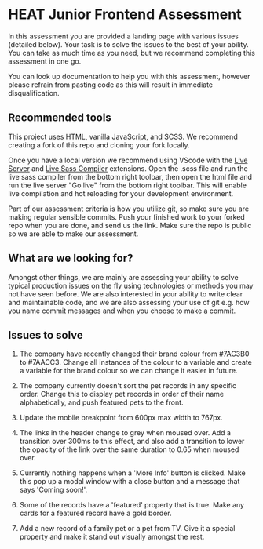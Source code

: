 # HEAT Junior Frontend Assessment

In this assessment you are provided a landing page with various issues (detailed below). Your task is to solve the issues to the best of your ability. You can take as much time as you need, but we recommend completing this assessment in one go.

You can look up documentation to help you with this assessment, however please refrain from pasting code as this will result in immediate disqualification. 

## Recommended tools

This project uses HTML, vanilla JavaScript, and SCSS. We recommend creating a fork of this repo and cloning your fork locally. 

Once you have a local version we recommend using VScode with the [Live Server](https://marketplace.visualstudio.com/items?itemName=ritwickdey.LiveServer) and [Live Sass Compiler](https://marketplace.visualstudio.com/items?itemName=glenn2223.live-sass) extensions. Open the .scss file and run the live sass compiler from the bottom right toolbar, then open the html file and run the live server "Go live" from the bottom right toolbar. This will enable live compilation and hot reloading for your development environment.

Part of our assessment criteria is how you utilize git, so make sure you are making regular sensible commits. Push your finished work to your forked repo when you are done, and send us the link. Make sure the repo is public so we are able to make our assessment.

## What are we looking for?

Amongst other things, we are mainly are assessing your ability to solve typical production issues on the fly using technologies or methods you may not have seen before. We are also interested in your ability to write clear and maintainable code, and we are also assessing your use of git e.g. how you name commit messages and when you choose to make a commit. 

## Issues to solve

1. The company have recently changed their brand colour from #7AC3B0 to #7AACC3. Change all instances of the colour to a variable and create a variable for the brand colour so we can change it easier in future.

2. The company currently doesn't sort the pet records in any specific order. Change this to display pet records in order of their name alphabetically, and push featured pets to the front.

3. Update the mobile breakpoint from 600px max width to 767px. 

4. The links in the header change to grey when moused over. Add a transition over 300ms to this effect, and also add a transition to lower the opacity of the link over the same duration to 0.65 when moused over.

5. Currently nothing happens when a 'More Info' button is clicked. Make this pop up a modal window with a close button and a message that says 'Coming soon!'.

6. Some of the records have a 'featured' property that is true. Make any cards for a featured record have a gold border.

7. Add a new record of a family pet or a pet from TV. Give it a special property and make it stand out visually amongst the rest. 